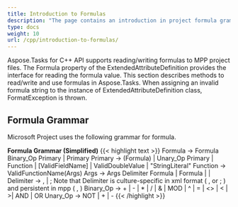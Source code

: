 ```yaml
---
title: Introduction to Formulas
description: "The page contains an introduction in project formula grammar that used by Aspose.Tasks for C++ library for calculations."
type: docs
weight: 10
url: /cpp/introduction-to-formulas/
---
```


Aspose.Tasks for C++ API supports reading/writing formulas to MPP project files. The Formula property of the ExtendedAttributeDefinition provides the interface for reading the formula value. This section describes methods to read/write and use formulas in Aspose.Tasks. When assigning an invalid formula string to the instance of ExtendedAttributeDefinition class, FormatException is thrown.

## **Formula Grammar**
Microsoft Project uses the following grammar for formula.

**Formula Grammar (Simplified)**
{{< highlight text >}}
Formula -> Formula Binary_Op Primary | Primary
Primary -> (Formula) | Unary_Op Primary | Function | [ValidFieldName] | ValidDoubleValue | "StringLiteral"
Function -> ValidFunctionName(Args)
Args -> Args Delimiter Formula | Formula | |
Delimiter -> , | ;   Note that Delimiter is culture-specific in xml format ( , or ; ) and persistent in mpp ( , )
Binary_Op -> + | - | * | / | & | MOD | ^ | = | <> | < | >| AND | OR
Unary_Op -> NOT | + | -
{{< /highlight >}}
